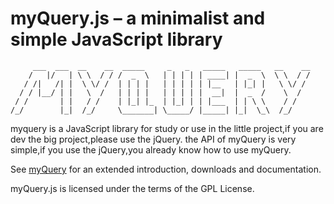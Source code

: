 # myQuery.js – a minimalist and simple JavaScript library

```
     ___  ___  __    __  _____     _   _   _____   _____   __    __ 
    /   |/   | \ \  / / /  _  \   | | | | | ____| |  _  \  \ \  / / 
   / /|   /| |  \ \/ /  | | | |   | | | | | |__   | |_| |   \ \/ /  
  / / |__/ | |   \  /   | | | |   | | | | |  __|  |  _  /    \  /   
 / /       | |   / /    | |_| |_  | |_| | | |___  | | \ \    / /    
/_/        |_|  /_/     \_______| \_____/ |_____| |_|  \_\  /_/     

```


myquery is a JavaScript library for study or use in the little project,if you are dev the big project,please use the jQuery.
the API of myQuery is very simple,if you use the jQuery,you already know how to use myQuery.


See [myQuery](http://moyu-edu.github.io/myQuery/) for an extended introduction, downloads
and documentation.

myQuery.js is licensed under the terms of the GPL License.


